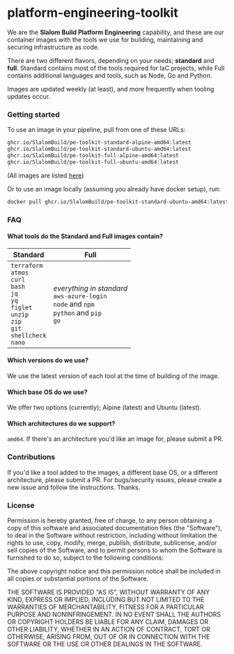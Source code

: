# platform-engineering-toolkit

We are the **Slalom Build Platform Engineering** capability, and these are our container images with the tools we use for building, maintaining and securing infrastructure as code. 

There are two different flavors, depending on your needs; **standard** and **full**. Standard contains most of the tools required for IaC projects, while Full contains additional languages and tools, such as Node, Go and Python.

Images are updated weekly (at least), and more frequently when tooling updates occur.

### Getting started

To use an image in your pipeline, pull from one of these URLs:

```bash
ghcr.io/SlalomBuild/pe-toolkit-standard-alpine-amd64:latest
ghcr.io/SlalomBuild/pe-toolkit-standard-ubuntu-amd64:latest
ghcr.io/SlalomBuild/pe-toolkit-full-alpine-amd64:latest
ghcr.io/SlalomBuild/pe-toolkit-full-ubuntu-amd64:latest
```
(All images are listed [here](https://github.com/orgs/SlalomBuild/packages?repo_name=platform-engineering-toolkit))

Or to use an image locally (assuming you already have docker setup), run:
```bash
docker pull ghcr.io/SlalomBuild/pe-toolkit-standard-ubuntu-amd64:latest
```

### FAQ

#### What tools do the Standard and Full images contain?

| Standard | Full |
| --- | --- |
| `terraform`<br/> `atmos`<br/> `curl`<br/> `bash`<br/> `jq`<br/> `yq`<br/> `figlet`<br/> `unzip`<br/> `zip`<br/> `git`<br/> `shellcheck`<br/> `nano`<br/> | _everything in standard_<br/> `aws-azure-login`<br/> `node` and `npm`<br/> `python` and `pip`<br/> `go`<br/> |

#### Which versions do we use?

We use the latest version of each tool at the time of building of the image.

#### Which base OS do we use?

We offer two options (currently); Alpine (latest) and Ubuntu (latest).

#### Which architectures do we support?

`amd64`. If there's an architecture you'd like an image for, please submit a PR.

### Contributions

If you'd like a tool added to the images, a different base OS, or a different architecture, please submit a PR. For bugs/security issues, please create a new issue and follow the instructions. Thanks.

### License

Permission is hereby granted, free of charge, to any person obtaining a copy of this software and associated documentation files (the "Software"), to deal in the Software without restriction, including without limitation the rights to use, copy, modify, merge, publish, distribute, sublicense, and/or sell copies of the Software, and to permit persons to whom the Software is furnished to do so, subject to the following conditions:

The above copyright notice and this permission notice shall be included in all copies or substantial portions of the Software.

THE SOFTWARE IS PROVIDED "AS IS", WITHOUT WARRANTY OF ANY KIND, EXPRESS OR IMPLIED, INCLUDING BUT NOT LIMITED TO THE WARRANTIES OF MERCHANTABILITY, FITNESS FOR A PARTICULAR PURPOSE AND NONINFRINGEMENT. IN NO EVENT SHALL THE AUTHORS OR COPYRIGHT HOLDERS BE LIABLE FOR ANY CLAIM, DAMAGES OR OTHER LIABILITY, WHETHER IN AN ACTION OF CONTRACT, TORT OR OTHERWISE, ARISING FROM, OUT OF OR IN CONNECTION WITH THE SOFTWARE OR THE USE OR OTHER DEALINGS IN THE SOFTWARE.
